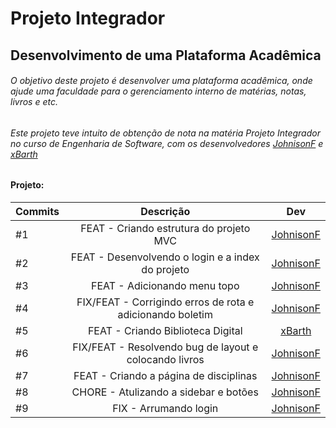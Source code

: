# Projeto Integrador
## Desenvolvimento de uma Plataforma Acadêmica
###### O objetivo deste projeto é desenvolver uma plataforma acadêmica, onde ajude uma faculdade para o gerenciamento interno de matérias, notas, livros e etc. 
###### Este projeto teve intuito de obtenção de nota na matéria Projeto Integrador no curso de Engenharia de Software, com os desenvolvedores [JohnisonF](https://www.github.com/JohnisonF) e [xBarth](https://www.github.com/xBarth)

#### Projeto:
|    Commits    |   Descrição   |   Dev   |
| ------------- |:-------------:|:-------------:|
| #1            | FEAT - Criando estrutura do projeto MVC   | [JohnisonF](https://www.github.com/JohnisonF)  |
| #2            | FEAT - Desenvolvendo o login e a index do projeto   | [JohnisonF](https://www.github.com/JohnisonF)  |
| #3            | FEAT - Adicionando menu topo   | [JohnisonF](https://www.github.com/JohnisonF)  |
| #4            | FIX/FEAT - Corrigindo erros de rota e adicionando boletim  | [JohnisonF](https://www.github.com/JohnisonF)  |
| #5            | FEAT - Criando Biblioteca Digital  | [xBarth](https://www.github.com/xBarth)  |
| #6            | FIX/FEAT - Resolvendo bug de layout e colocando livros  | [JohnisonF](https://www.github.com/JohnisonF)  |
| #7            | FEAT - Criando a página de disciplinas  | [JohnisonF](https://www.github.com/JohnisonF)  |
| #8            | CHORE - Atulizando a sidebar e botões  | [JohnisonF](https://www.github.com/JohnisonF)  |
| #9            | FIX - Arrumando login  | [JohnisonF](https://www.github.com/JohnisonF)  |
